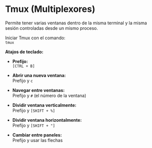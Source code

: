 # Tmux (Multiplexores)
Permite tener varias ventanas dentro de la misma terminal y la misma sesión controladas desde un mismo proceso.

Iniciar Tmux con el comando:  
`tmux`

**Atajos de teclado:**

- **Prefijo:**  
  `[CTRL + B]`

- **Abrir una nueva ventana:**  
  Prefijo y `c`

- **Navegar entre ventanas:**  
  Prefijo y `#` (el número de la ventana)

- **Dividir ventana verticalmente:**  
  Prefijo y `[SHIFT + %]`

- **Dividir ventana horizontalmente:**  
  Prefijo y `[SHIFT + "]`

- **Cambiar entre paneles:**  
  Prefijo y usar las flechas

